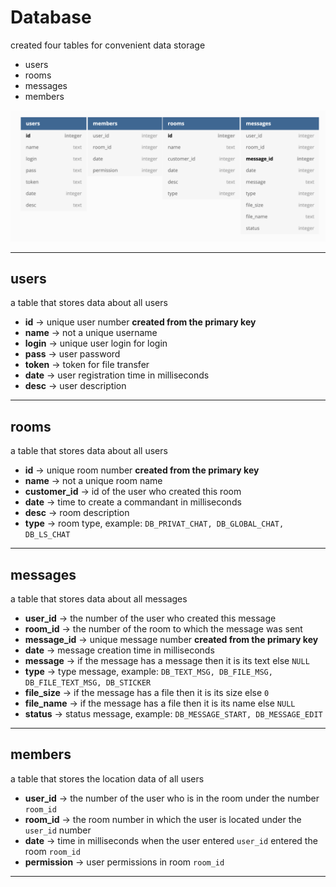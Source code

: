 # Database

created four tables for convenient data storage

- users
- rooms
- messages
- members

![there should be a picture with database tables](./schema.png)

---

## users

a table that stores data about all users

- __id__    -> unique user number **created from the primary key**
- __name__  -> not a unique username
- __login__ -> unique user login for login
- __pass__  -> user password
- __token__ -> token for file transfer
- __date__  -> user registration time in milliseconds
- __desc__  -> user description

---

## rooms

a table that stores data about all users

- __id__ -> unique room number **created from the primary key**
- __name__ -> not a unique room name
- __customer_id__ -> id of the user who created this room
- __date__ -> time to create a commandant in milliseconds
- __desc__ -> room description
- __type__ -> room type, example: `DB_PRIVAT_CHAT, DB_GLOBAL_CHAT, DB_LS_CHAT`

---

## messages

a table that stores data about all messages

- __user_id__ -> the number of the user who created this message
- __room_id__ -> the number of the room to which the message was sent
- __message_id__ -> unique message number **created from the primary key**
- __date__ -> message creation time in milliseconds
- __message__ -> if the message has a message then it is its text else `NULL`
- __type__ -> type message, example: `DB_TEXT_MSG, DB_FILE_MSG, DB_FILE_TEXT_MSG, DB_STICKER`
- __file_size__ -> if the message has a file then it is its size else `0`
- __file_name__ -> if the message has a file then it is its name else `NULL`
- __status__ -> status message, example: `DB_MESSAGE_START, DB_MESSAGE_EDIT`

---

## members

a table that stores the location data of all users

- __user_id__ -> the number of the user who is in the room under the number `room_id`
- __room_id__ -> the room number in which the user is located under the `user_id` number
- __date__ -> time in milliseconds when the user entered `user_id` entered the room `room_id`
- __permission__ -> user permissions in room `room_id`

---
